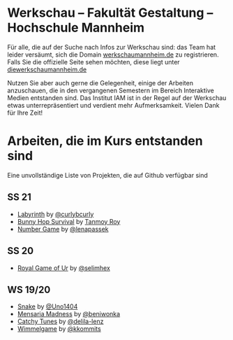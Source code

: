 # Werkschau – Fakultät Gestaltung – Hochschule Mannheim

Für alle, die auf der Suche nach Infos zur Werkschau sind: das Team hat leider versäumt, sich die Domain [werkschaumannheim.de](https://werkschaumannheim.de/) zu registrieren. Falls Sie die offizielle Seite sehen möchten, diese liegt unter [diewerkschaumannheim.de](http://diewerkschaumannheim.de)

Nutzen Sie aber auch gerne die Gelegenheit, einige der Arbeiten anzuschauen, die in den vergangenen Semestern im Bereich Interaktive Medien entstanden sind. Das Institut IAM ist in der Regel auf der Werkschau etwas unterrepräsentiert und verdient mehr Aufmerksamkeit. Vielen Dank für Ihre Zeit!


# Arbeiten, die im Kurs entstanden sind

Eine unvollständige Liste von Projekten, die auf Github verfügbar sind

## SS 21

- [Labyrinth](https://curlybcurly.github.io/hsma-2021-html/game/index.html) by [@curlybcurly](https://github.com/curlybcurly)
- [Bunny Hop Survival](https://github.com/TEE-ROY-COMICS/bunnyhopsurvival) by [Tanmoy Roy](https://github.com/TEE-ROY-COMICS)
- [Number Game](https://lenapassek.github.io/HTML-Kurs/Game/game.html) by [@lenapassek](https://github.com/lenapassek)

## SS 20

- [Royal Game of Ur](https://selimhex.com/portal/UR/) by [@selimhex](https://github.com/selimhex)

## WS 19/20

- [Snake](https://github.com/Uno1404/Uno1404.github.io) by [@Uno1404](https://github.com/Uno1404)
- [Mensaria Madness](https://github.com/beniwonka/mensaria-madness) by [@beniwonka](https://github.com/beniwonka)
- [Catchy Tunes](https://github.com/delila-lenz/catchy-tunes) by [@delila-lenz](https://github.com/delila-lenz)
- [Wimmelgame](https://github.com/kkommits/wimmelgame) by [@kkommits](https://github.com/kkommits)
